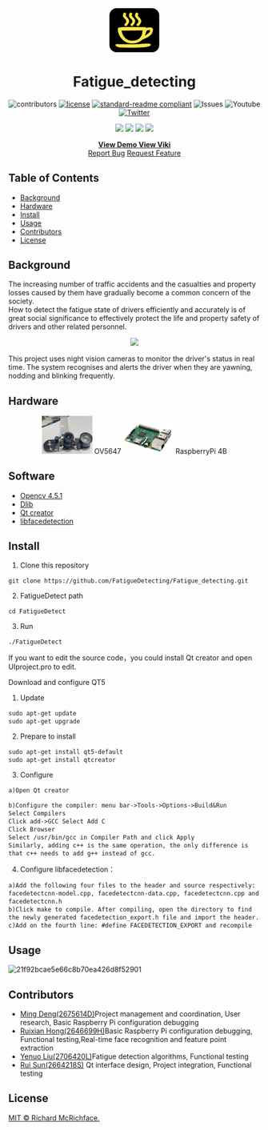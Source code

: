 <div align="center">
<img src="assets/logo1.png" width = "20%">
</div>
<h1 align="center">Fatigue_detecting</h1>

<div align="center">
  
![contributors](https://img.shields.io/github/contributors/FatigueDetecting/Fatigue_detecting?style=flat-square)
[![license](https://img.shields.io/github/license/FatigueDetecting/Fatigue_detecting?style=flat-square)](https://github.com/FatigueDetecting/Fatigue_detecting/blob/main/LICENSE)
[![standard-readme compliant](https://img.shields.io/badge/readme%20style-standard-brightgreen.svg?style=flat-square)](https://github.com/RichardLitt/standard-readme)
![Issues](https://img.shields.io/github/issues/FatigueDetecting/Fatigue_detecting?style=flat-square)
![Youtube](https://img.shields.io/youtube/channel/views/UCqKJIfqUoB7yAH-tP-y33YQ?style=social)
[![Twitter](https://img.shields.io/twitter/url?style=social&url=https%3A%2F%2Ftwitter.com%2Fdengmin17290037)](https://twitter.com/dengmin17290037)

</div>
<div align="center">
  
![](https://img.shields.io/badge/OS-Debian-informational?style=plastic&color=1f425f)
![](https://img.shields.io/badge/Hardware-RaspberryPi4-informational?style=plastic&color=1f425f)
![](https://img.shields.io/badge/Hardware-OV5647-informational?style=plastic&logo=<LOGO_NAME>&logoColor=white&color=1f425f)
![](https://img.shields.io/badge/Code-C++-informational?style=plastic&logo=<LOGO_NAME>&logoColor=white&color=1f425f)
  
</div>
  <p align="center">
    <a href="https://www.youtube.com/watch?v=6-GsbKH-6_U&t=4s"><strong>View Demo    </strong></a>
    <a href="https://github.com/FatigueDetecting/Fatigue_detecting/wiki"><strong>View Viki    </strong></a>
    </br> 
    <a href="https://github.com/FatigueDetecting/Fatigue_detecting/issues">Report Bug</a>
    <a href="https://github.com/FatigueDetecting/Fatigue_detecting/issues">Request Feature</a>
</p>
  
## Table of Contents

- [Background](#background)
- [Hardware](#hardware)
- [Install](#install)
- [Usage](#usage)
- [Contributors](#contributors)
- [License](#license)


## Background

The increasing number of traffic accidents and the casualties and property losses caused by them have gradually become a common concern of the society.  
How to detect the fatigue state of drivers efficiently and accurately is of great social significance to effectively protect the life and property safety of drivers and other related personnel.
<div align="center">
<img src="https://user-images.githubusercontent.com/92716961/163671711-a983b795-c979-4407-815b-da5e890c7f0b.png" width = "50%">
</div>

This project uses night vision cameras to monitor the driver's status in real time. The system recognises and alerts the driver when they are yawning, nodding and blinking frequently.

## Hardware
  
 <div align="center">
<img src="assets/camera.jpg" width = "20%"> OV5647
<img src="assets/pi.png" width = "20%"> RaspberryPi 4B
</div>
  
## Software

- [Opencv 4.5.1](https://opencv.org/opencv-4-5-1/)
- [Dlib](http://dlib.net/)
- [Qt creator](https://www.qt.io/product/development-tools)
- [libfacedetection](https://github.com/ShiqiYu/libfacedetection)
  
## Install

1. Clone this repository
```
git clone https://github.com/FatigueDetecting/Fatigue_detecting.git
```
2. FatigueDetect path
```
cd FatigueDetect
```
3.  Run
```
./FatigueDetect
```

If you want to edit the source code，you could install Qt creator and open UIproject.pro to edit.

Download and configure QT5
1. Update
```
sudo apt-get update
sudo apt-get upgrade
```
2. Prepare to install
```
sudo apt-get install qt5-default
sudo apt-get install qtcreator
```
3. Configure
 ```
a)Open Qt creator
 ```
 ```
b)Configure the compiler: menu bar->Tools->Options->Build&Run
 Select Compilers
 Click add->GCC Select Add C  
 Click Browser
 Select /usr/bin/gcc in Compiler Path and click Apply
 Similarly, adding c++ is the same operation, the only difference is that c++ needs to add g++ instead of gcc.
```
4. Configure libfacedetection：
 ```
 a)Add the following four files to the header and source respectively: facedetectcnn-model.cpp, facedetectcnn-data.cpp, facedetectcnn.cpp and facedetectcnn.h
 b)Click make to compile. After compiling, open the directory to find the newly generated facedetection_export.h file and import the header.
 c)Add on the fourth line: #define FACEDETECTION_EXPORT and recompile
 ```


## Usage
![21f92bcae5e66c8b70ea426d8f52901](https://user-images.githubusercontent.com/92716961/164258143-bd47c84a-e404-4e59-bde7-07a5a74b52ea.png)

## Contributors
- [Ming Deng(2675614D)](https://github.com/MingDengEason)Project management and coordination, User research, Basic Raspberry Pi configuration debugging
- [Ruixian Hong(2646699H)](https://github.com/smallssnow)Basic Raspberry Pi configuration debugging, Functional testing,Real-time face recognition and feature point extraction
- [Yenuo Liu(2706420L)](https://github.com/pateral)Fatigue detection algorithms, Functional testing
- [Rui Sun(2664218S)](https://github.com/SR9898) Qt interface design, Project integration, Functional testing





## License

[MIT © Richard McRichface.](../LICENSE)
